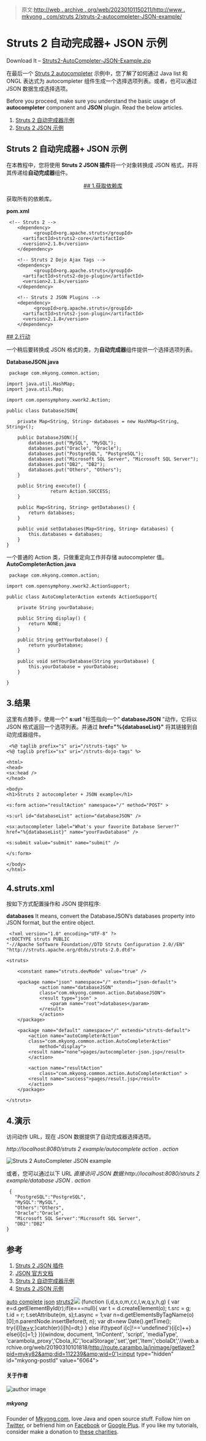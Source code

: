 > 原文:[http://web . archive . org/web/20230101150211/http://www . mkyong . com/struts 2/struts-2-autocompleter-JSON-example/](http://web.archive.org/web/20230101150211/http://www.mkyong.com/struts2/struts-2-autocompleter-json-example/)

# Struts 2 自动完成器+ JSON 示例

Download It – [Struts2-AutoCompleter-JSON-Example.zip](http://web.archive.org/web/20190310101818/http://www.mkyong.com/wp-content/uploads/2010/07/Struts2-AutoCompleter-JSON-Example.zip)

在最后一个 [Struts 2 autocompleter](http://web.archive.org/web/20190310101818/http://www.mkyong.com/struts2/struts-2-autocompleter-example/) 示例中，您了解了如何通过 Java list 和 ONGL 表达式为 autocompleter 组件生成一个选择选项列表。或者，也可以通过 JSON 数据生成选择选项。

Before you proceed, make sure you understand the basic usage of **autocompleter** component and **JSON** plugin. Read the below articles.

1.  [Struts 2 自动完成器示例](http://web.archive.org/web/20190310101818/http://www.mkyong.com/struts2/struts-2-autocompleter-example/)
2.  [Struts 2 JSON 示例](http://web.archive.org/web/20190310101818/http://www.mkyong.com/struts2/struts-2-and-json-example/)

## Struts 2 自动完成器+ JSON 示例

在本教程中，您将使用 **Struts 2 JSON 插件**将一个对象转换成 JSON 格式，并将其传递给**自动完成器**组件。

 <ins class="adsbygoogle" style="display:block; text-align:center;" data-ad-format="fluid" data-ad-layout="in-article" data-ad-client="ca-pub-2836379775501347" data-ad-slot="6894224149">## 1.获取依赖库

获取所有的依赖库。

**pom.xml**

```
 <!-- Struts 2 -->
    <dependency>
          <groupId>org.apache.struts</groupId>
	  <artifactId>struts2-core</artifactId>
	  <version>2.1.8</version>
    </dependency>

    <!-- Struts 2 Dojo Ajax Tags -->
    <dependency>
          <groupId>org.apache.struts</groupId>
	  <artifactId>struts2-dojo-plugin</artifactId>
	  <version>2.1.8</version>
    </dependency>

    <!-- Struts 2 JSON Plugins -->
    <dependency>
          <groupId>org.apache.struts</groupId>
	  <artifactId>struts2-json-plugin</artifactId>
	  <version>2.1.8</version>
    </dependency> 
```

 <ins class="adsbygoogle" style="display:block" data-ad-client="ca-pub-2836379775501347" data-ad-slot="8821506761" data-ad-format="auto" data-ad-region="mkyongregion">## 2.行动

一个稍后要转换成 JSON 格式的类，为**自动完成器**组件提供一个选择选项列表。

**DatabaseJSON.java**

```
 package com.mkyong.common.action;

import java.util.HashMap;
import java.util.Map;

import com.opensymphony.xwork2.Action;

public class DatabaseJSON{

	private Map<String, String> databases = new HashMap<String, String>();

	public DatabaseJSON(){
		databases.put("MySQL", "MySQL");
		databases.put("Oracle", "Oracle");
		databases.put("PostgreSQL", "PostgreSQL");
		databases.put("Microsoft SQL Server", "Microsoft SQL Server");
		databases.put("DB2", "DB2");
		databases.put("Others", "Others");
	}

	public String execute() {
                return Action.SUCCESS;
	}

	public Map<String, String> getDatabases() {
		return databases;
	}

	public void setDatabases(Map<String, String> databases) {
		this.databases = databases;
	}
} 
```

一个普通的 Action 类，只做重定向工作并存储 autocompleter 值。
**AutoCompleterAction.java**

```
 package com.mkyong.common.action;

import com.opensymphony.xwork2.ActionSupport;

public class AutoCompleterAction extends ActionSupport{

	private String yourDatabase;

	public String display() {
		return NONE;
	}

	public String getYourDatabase() {
		return yourDatabase;
	}

	public void setYourDatabase(String yourDatabase) {
		this.yourDatabase = yourDatabase;
	}

} 
```

## 3.结果

这里有点棘手，使用一个" **s:url** "标签指向一个" **databaseJSON** "动作，它将以 JSON 格式返回一个选项列表。并通过 **href="%{databaseList}"** 将其链接到自动完成器组件。

```
 <%@ taglib prefix="s" uri="/struts-tags" %>
<%@ taglib prefix="sx" uri="/struts-dojo-tags" %>

<html>
<head>
<sx:head />
</head>

<body>
<h1>Struts 2 autocompleter + JSON example</h1>

<s:form action="resultAction" namespace="/" method="POST" >

<s:url id="databaseList" action="databaseJSON" />

<sx:autocompleter label="What's your favorite Database Server?" 
href="%{databaseList}" name="yourFavDatabase" />

<s:submit value="submit" name="submit" />

</s:form>

</body>
</html> 
```

## 4.struts.xml

按如下方式配置操作和 JSON 提供程序:

**<param name=”root”>databases</param>**
It means, convert the DatabaseJSON’s databases property into JSON format, but the entire object.

```
 <?xml version="1.0" encoding="UTF-8" ?>
<!DOCTYPE struts PUBLIC
"-//Apache Software Foundation//DTD Struts Configuration 2.0//EN"
"http://struts.apache.org/dtds/struts-2.0.dtd">

<struts>

 	<constant name="struts.devMode" value="true" />

	<package name="json" namespace="/" extends="json-default">
     	    <action name="databaseJSON" 
     		class="com.mkyong.common.action.DatabaseJSON">
       	 	<result type="json" >
       	 		<param name="root">databases</param>
       	 	</result>
     	    </action>
  	</package>

	<package name="default" namespace="/" extends="struts-default">
	    <action name="autoCompleterAction" 
		class="com.mkyong.common.action.AutoCompleterAction" 
	        method="display">
		<result name="none">pages/autocompleter-json.jsp</result>
	    </action>

	    <action name="resultAction" 
	        class="com.mkyong.common.action.AutoCompleterAction" >
		<result name="success">pages/result.jsp</result>
	    </action>
	</package>

</struts> 
```

## 4.演示

访问动作 URL，现在 JSON 数据提供了自动完成器选择选项。

*http://localhost:8080/struts 2 example/autocomplete action . action*

![Struts 2 AutoCompleter JSON example](../Images/0febfe9a4f92ce01ecd83afc65dffd6c.png "Struts2-AutoCompleter-JSON-Example")

或者，您可以通过以下 URL
*直接访问 JSON 数据:http://localhost:8080/struts 2 example/database JSON . action*

```
 {
   "PostgreSQL":"PostgreSQL",
   "MySQL":"MySQL",
   "Others":"Others",
   "Oracle":"Oracle",
   "Microsoft SQL Server":"Microsoft SQL Server",
   "DB2":"DB2"
} 
```

## 参考

1.  [Struts 2 JSON 插件](http://web.archive.org/web/20190310101818/http://struts.apache.org/2.1.8.1/docs/json-plugin.html)
2.  [JSON 官方文档](http://web.archive.org/web/20190310101818/http://www.json.org/)
3.  [Struts 2 自动完成器示例](http://web.archive.org/web/20190310101818/http://www.mkyong.com/struts2/struts-2-autocompleter-example/)
4.  [Struts 2 JSON 示例](http://web.archive.org/web/20190310101818/http://www.mkyong.com/struts2/struts-2-and-json-example/)

[auto complete](http://web.archive.org/web/20190310101818/http://www.mkyong.com/tag/auto-complete/) [json](http://web.archive.org/web/20190310101818/http://www.mkyong.com/tag/json/) [struts2](http://web.archive.org/web/20190310101818/http://www.mkyong.com/tag/struts2/)</ins></ins>![](../Images/1d1ddf95fe130f0ddffb2f0e961a134a.png) (function (i,d,s,o,m,r,c,l,w,q,y,h,g) { var e=d.getElementById(r);if(e===null){ var t = d.createElement(o); t.src = g; t.id = r; t.setAttribute(m, s);t.async = 1;var n=d.getElementsByTagName(o)[0];n.parentNode.insertBefore(t, n); var dt=new Date().getTime(); try{i[l][w+y](h,i[l][q+y](h)+'&amp;'+dt);}catch(er){i[h]=dt;} } else if(typeof i[c]!=='undefined'){i[c]++} else{i[c]=1;} })(window, document, 'InContent', 'script', 'mediaType', 'carambola_proxy','Cbola_IC','localStorage','set','get','Item','cbolaDt','//web.archive.org/web/20190310101818/http://route.carambo.la/inimage/getlayer?pid=myky82&amp;did=112239&amp;wid=0')<input type="hidden" id="mkyong-postId" value="6064">

#### 关于作者

![author image](../Images/0e5d565c1bc6c5d7790b5e73555006e0.png)

##### mkyong

Founder of [Mkyong.com](http://web.archive.org/web/20190310101818/http://mkyong.com/), love Java and open source stuff. Follow him on [Twitter](http://web.archive.org/web/20190310101818/https://twitter.com/mkyong), or befriend him on [Facebook](http://web.archive.org/web/20190310101818/http://www.facebook.com/java.tutorial) or [Google Plus](http://web.archive.org/web/20190310101818/https://plus.google.com/110948163568945735692?rel=author). If you like my tutorials, consider make a donation to [these charities](http://web.archive.org/web/20190310101818/http://www.mkyong.com/blog/donate-to-charity/).